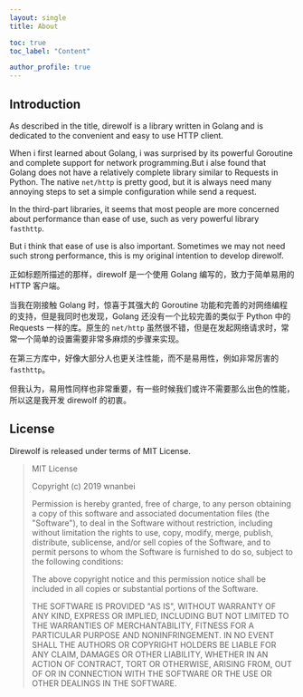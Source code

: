```yaml
---
layout: single
title: About

toc: true
toc_label: "Content"

author_profile: true
---
```


## Introduction

As described in the title, direwolf is a library written in Golang and is dedicated to the convenient and easy to use HTTP client.

When i first learned about Golang, i was surprised by its powerful Goroutine and complete support for network programming.But i alse found that Golang does not have a relatively complete library similar to Requests in Python. The native `net/http` is pretty good, but it is always need many annoying steps to set a simple configuration while send a request.

In the third-part libraries, it seems that most people are more concerned about performance than ease of use, such as very powerful library `fasthttp`.

But i think that ease of use is also important. Sometimes we may not need such strong performance, this is my original intention to develop direwolf.

正如标题所描述的那样，direwolf 是一个使用 Golang 编写的，致力于简单易用的 HTTP 客户端。

当我在刚接触 Golang 时，惊喜于其强大的 Goroutine 功能和完善的对网络编程的支持，但是我同时也发现，Golang 还没有一个比较完善的类似于 Python 中的 Requests 一样的库。原生的 `net/http` 虽然很不错，但是在发起网络请求时，常常一个简单的设置需要非常多麻烦的步骤来实现。

在第三方库中，好像大部分人也更关注性能，而不是易用性，例如非常厉害的 `fasthttp`。

但我认为，易用性同样也非常重要，有一些时候我们或许不需要那么出色的性能，所以这是我开发 direwolf 的初衷。

## License

Direwolf is released under terms of MIT License.

>MIT License
>
>Copyright (c) 2019 wnanbei
>
>Permission is hereby granted, free of charge, to any person obtaining a copy of this software and associated documentation files (the "Software"), to deal in the Software without restriction, including without limitation the rights to use, copy, modify, merge, publish, distribute, sublicense, and/or sell copies of the Software, and to permit persons to whom the Software is furnished to do so, subject to the following conditions:
>
>The above copyright notice and this permission notice shall be included in all copies or substantial portions of the Software.
>
>THE SOFTWARE IS PROVIDED "AS IS", WITHOUT WARRANTY OF ANY KIND, EXPRESS OR IMPLIED, INCLUDING BUT NOT LIMITED TO THE WARRANTIES OF MERCHANTABILITY, FITNESS FOR A PARTICULAR PURPOSE AND NONINFRINGEMENT. IN NO EVENT SHALL THE AUTHORS OR COPYRIGHT HOLDERS BE LIABLE FOR ANY CLAIM, DAMAGES OR OTHER LIABILITY, WHETHER IN AN ACTION OF CONTRACT, TORT OR OTHERWISE, ARISING FROM, OUT OF OR IN CONNECTION WITH THE SOFTWARE OR THE USE OR OTHER DEALINGS IN THE SOFTWARE.
